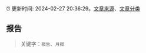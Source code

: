:alarm_clock: 更新时间: 2024-02-27 20:36:29。[文章来源](/README.md)、[文章分类](/TAGS.md)

## 报告


> 关键字：`报告`、`月报`



